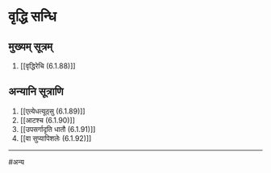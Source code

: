 # वृद्धि सन्धि

## मुख्यम् सूत्रम्

1. [[वृद्धिरेचि (6.1.88)]]

## अन्यानि सूत्राणि
1. [[एत्येधत्यूठ्सु (6.1.89)]]
2. [[आटश्च (6.1.90)]]
3. [[उपसर्गादृति धातौ (6.1.91)]]
4. [[वा सुप्यापिशलेः (6.1.92)]]


---

#अन्य